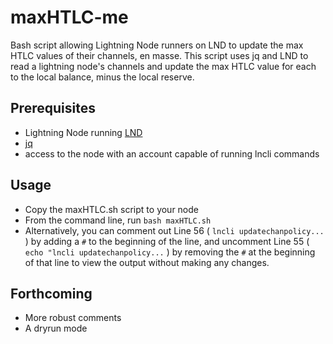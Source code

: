 # maxHTLC-me
Bash script allowing Lightning Node runners on LND to update the max HTLC values of their channels, en masse.
This script uses jq and LND to read a lightning node's channels and update the max HTLC value for each to the local balance, minus the local reserve.

## Prerequisites
- Lightning Node running [LND](https://github.com/lightningnetwork/lnd)
- [jq](https://github.com/jqlang/jq)
- access to the node with an account capable of running lncli commands

## Usage
- Copy the maxHTLC.sh script to your node
- From the command line, run `bash maxHTLC.sh`
- Alternatively, you can comment out Line 56 ( `lncli updatechanpolicy...` ) by adding a `#` to the beginning of the line, and uncomment Line 55 ( `echo "lncli updatechanpolicy...` ) by removing the `#` at the beginning of that line to view the output without making any changes.

## Forthcoming
- More robust comments
- A dryrun mode
